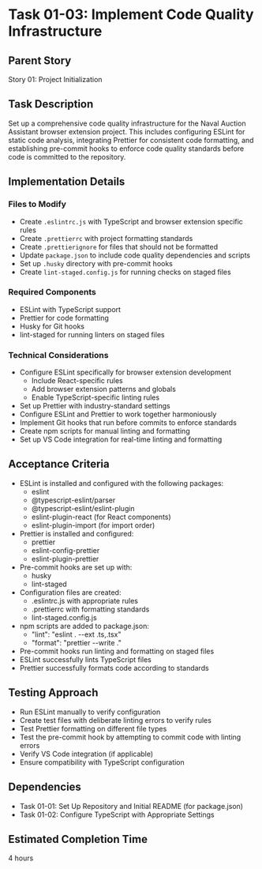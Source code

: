 # Task 01-03: Implement Code Quality Infrastructure

## Parent Story

Story 01: Project Initialization

## Task Description

Set up a comprehensive code quality infrastructure for the Naval Auction Assistant browser extension project. This includes configuring ESLint for static code analysis, integrating Prettier for consistent code formatting, and establishing pre-commit hooks to enforce code quality standards before code is committed to the repository.

## Implementation Details

### Files to Modify

- Create `.eslintrc.js` with TypeScript and browser extension specific rules
- Create `.prettierrc` with project formatting standards
- Create `.prettierignore` for files that should not be formatted
- Update `package.json` to include code quality dependencies and scripts
- Set up `.husky` directory with pre-commit hooks
- Create `lint-staged.config.js` for running checks on staged files

### Required Components

- ESLint with TypeScript support
- Prettier for code formatting
- Husky for Git hooks
- lint-staged for running linters on staged files

### Technical Considerations

- Configure ESLint specifically for browser extension development
  - Include React-specific rules
  - Add browser extension patterns and globals
  - Enable TypeScript-specific linting rules
- Set up Prettier with industry-standard settings
- Configure ESLint and Prettier to work together harmoniously
- Implement Git hooks that run before commits to enforce standards
- Create npm scripts for manual linting and formatting
- Set up VS Code integration for real-time linting and formatting

## Acceptance Criteria

- ESLint is installed and configured with the following packages:
  - eslint
  - @typescript-eslint/parser
  - @typescript-eslint/eslint-plugin
  - eslint-plugin-react (for React components)
  - eslint-plugin-import (for import order)
- Prettier is installed and configured:
  - prettier
  - eslint-config-prettier
  - eslint-plugin-prettier
- Pre-commit hooks are set up with:
  - husky
  - lint-staged
- Configuration files are created:
  - .eslintrc.js with appropriate rules
  - .prettierrc with formatting standards
  - lint-staged.config.js
- npm scripts are added to package.json:
  - "lint": "eslint . --ext .ts,.tsx"
  - "format": "prettier --write ."
- Pre-commit hooks run linting and formatting on staged files
- ESLint successfully lints TypeScript files
- Prettier successfully formats code according to standards

## Testing Approach

- Run ESLint manually to verify configuration
- Create test files with deliberate linting errors to verify rules
- Test Prettier formatting on different file types
- Test the pre-commit hook by attempting to commit code with linting errors
- Verify VS Code integration (if applicable)
- Ensure compatibility with TypeScript configuration

## Dependencies

- Task 01-01: Set Up Repository and Initial README (for package.json)
- Task 01-02: Configure TypeScript with Appropriate Settings

## Estimated Completion Time

4 hours
